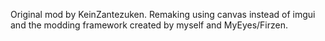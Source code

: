 Original mod by KeinZantezuken. Remaking using canvas instead of imgui and the modding framework created by myself and MyEyes/Firzen.